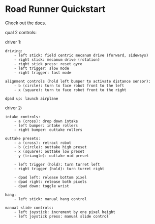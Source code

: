 # Road Runner Quickstart

Check out the [docs](https://rr.brott.dev/docs/v1-0/tuning/).

qual 2 controls: 

driver 1:

    driving: 
        - left stick: field centric mecanum drive (forward, sideways)
        - right stick: mecanum drive (rotation)
        - right stick press: reset gyro
        - left trigger: slow mode
        - right trigger: fast mode

    alignment controls (hold left bumper to activate distance sensor): 
        - b (circle): turn to face robot front to the left
        - x (square): turn to face robot front to the right

    dpad up: launch airplane

driver 2:

    intake controls:
        - a (cross): drop down intake
        - left bumper: intake rollers
        - right bumper: outtake rollers

    outtake presets:
        - a (cross): retract robot
        - b (circle): outtake high preset
        - x (square): outtake low preset
        - y (triangle): outtake mid preset

        - left trigger (hold): turn turret left
        - right trigger (hold): turn turret right

        - dpad left: release bottom pixel
        - dpad right: release both pixels
        - dpad down: toggle wrist

    hang:
        - left stick: manual hang control

    manual slide controls:
        - left joystick: increment by one pixel height
        - left joystick press: manual slide control